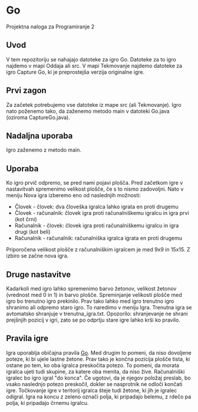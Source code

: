 # Go
Projektna naloga za Programiranje 2

## Uvod
V tem repozitoriju se nahajajo datoteke za igro Go. Datoteke za to igro najdemo v mapi Oddaja ali src. V mapi Tekmovanje najdemo datoteke za igro Capture Go, ki je preprostejša verzija originalne igre.

## Prvi zagon
Za začetek potrebujemo vse datoteke iz mape src (ali Tekmovanje). Igro nato poženemo tako, da zaženemo metodo main v datoteki Go.java (oziroma CaptureGo.java).

## Nadaljna uporaba
Igro zaženemo z metodo main.

## Uporaba
Ko igro prvič odpremo, se pred nami pojavi plošča. Pred začetkom igre v nastavitvah spremenimo velikost plošče, če s to nismo zadovoljni.
Nato v meniju Nova igra izberemo eno od naslednjih možnosti:
- Človek - človek: dva človeška igralca lahko igrata en proti drugemu
- Človek - računalnik: človek igra proti računalniškemu igralcu in igra prvi (kot črni)
- Računalnik - človek: človek igra proti računalniškemu igralcu in igra drugi (kot beli)
- Računalnik - računalnik: računalniška igralca igrata en proti drugemu

Priporočena velikost plošče z računalniškim igralcem je med 9x9 in 15x15. Z izbiro se začne nova igra.

## Druge nastavitve
Kadarkoli med igro lahko spremenimo barvo žetonov, velikost žetonov (vrednost med 0 in 1) in barvo plošče. Spreminjanje velikosti plošče med igro bo trenutno igro prekinilo.
Prav tako lahko med igro trenutno igro shranimo ali odpremo staro igro. To naredimo v meniju Igra. Trenutna igra se avtomatsko shranjuje v trenutna_igra.txt.
Opozorilo: shranjevanje ne shrani prejšnjih pozicij v igri, zato se po odprtju stare igre lahko krši ko pravilo.

## Pravila igre
Igra uporablja običajna pravila [Go](https://en.wikipedia.org/wiki/Rules_of_Go). Med drugim to pomeni, da niso dovoljene poteze, ki bi ujele lastne žetone.
Prav tako je končna pozicija plošče tista, ki ostane po tem, ko oba igralca preskočita potezo. To pomeni, da morata igralca ujeti tudi skupine, za katere oba menita, da niso žive.
Računalniški igralec bo igro igral "do konca". Če ugotovi, da je njegov položaj preslab, bo vsako naslednjo potezo preskočil, dokler se nasprotnik ne odloči končati igre.
Točkovanje igre v teritorij igralca šteje tudi žetone, ki jih je igralec odigral. Igra na koncu z zeleno označi polja, ki pripadajo belemu, z rdečo pa polja, ki pripadajo črnemu igralcu.
